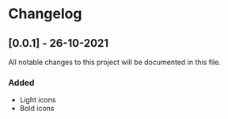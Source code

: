 # Changelog

## [0.0.1] - 26-10-2021

All notable changes to this project will be documented in this file.

### Added
- Light icons
- Bold icons
